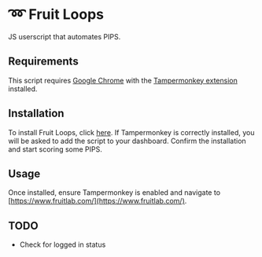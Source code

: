 # ➿ Fruit Loops

JS userscript that automates PIPS.

## Requirements

This script requires [Google Chrome](https://chrome.google.com/) with the [Tampermonkey extension](https://chrome.google.com/webstore/detail/tampermonkey/dhdgffkkebhmkfjojejmpbldmpobfkfo) installed.

## Installation

To install Fruit Loops, click [here](https://github.com/Sir-Chasington/fruit-loops/raw/master/fruitloops.user.js). If Tampermonkey is correctly installed, you will be asked to add the script to your dashboard. Confirm the installation and start scoring some PIPS.

## Usage

Once installed, ensure Tampermonkey is enabled and navigate to [https://www.fruitlab.com/](https://www.fruitlab.com/).


## TODO

- Check for logged in status

